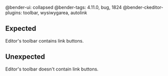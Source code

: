 @bender-ui: collapsed
@bender-tags: 4.11.0, bug, 1824
@bender-ckeditor-plugins: toolbar, wysiwygarea, autolink

## Expected

Editor's toolbar contains link buttons.


## Unexpected

Editor's toolbar doesn't contain link buttons.

